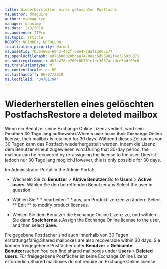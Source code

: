 ```yaml
---
title: Wiederherstellen eines gelöschten Postfachs
ms.author: dmaguire
author: msdmaguire
manager: dansimp
ms.date: 2/8/2018
ms.audience: ITPro
ms.topic: article
ROBOTS: NOINDEX, NOFOLLOW
localization_priority: Normal
ms.assetid: 7b5b4e06-6943-4b2f-b8e4-cdaf13e65c77
ms.openlocfilehash: ed76b06d20bdaa74708ac6d95902f4c726838071
ms.sourcegitcommit: 4b7e478ce700c0b781efec3857ac4dce5bdf00c6
ms.translationtype: MT
ms.contentlocale: de-DE
ms.lasthandoff: 06/07/2019
ms.locfileid: "34761794"
---
```

# <a name="restore-a-deleted-mailbox"></a><span data-ttu-id="2f07b-102">Wiederherstellen eines gelöschten Postfachs</span><span class="sxs-lookup"><span data-stu-id="2f07b-102">Restore a deleted mailbox</span></span>

<span data-ttu-id="2f07b-103">Wenn ein Benutzer seine Exchange Online Lizenz verliert, wird sein Postfach 30 Tage lang aufbewahrt.</span><span class="sxs-lookup"><span data-stu-id="2f07b-103">When a user loses their Exchange Online license, their mailbox is retained for 30 days.</span></span> <span data-ttu-id="2f07b-104">Während dieses Zeitraums von 30 Tagen kann das Postfach wiederhergestellt werden, indem die Lizenz dem Benutzer erneut zugewiesen wird.</span><span class="sxs-lookup"><span data-stu-id="2f07b-104">During that 30-day period, the mailbox can be recovered by re-assigning the license to the user.</span></span> <span data-ttu-id="2f07b-105">Dies ist jedoch nur 30 Tage lang möglich.</span><span class="sxs-lookup"><span data-stu-id="2f07b-105">However, this is only possible for 30 days.</span></span>
  
<span data-ttu-id="2f07b-106">Im Administrator Portal:</span><span class="sxs-lookup"><span data-stu-id="2f07b-106">In the Admin Portal:</span></span>
  
- <span data-ttu-id="2f07b-107">Wechseln Sie zu **Benutzer** \> **Aktive Benutzer**.</span><span class="sxs-lookup"><span data-stu-id="2f07b-107">Go to **Users** \> **Active users**.</span></span> <span data-ttu-id="2f07b-108">Wählen Sie den betreffenden Benutzer aus.</span><span class="sxs-lookup"><span data-stu-id="2f07b-108">Select the user in question.</span></span>
    
- <span data-ttu-id="2f07b-109">Wählen Sie \* \* bearbeiten \* \* aus, um Produktlizenzen zu ändern.</span><span class="sxs-lookup"><span data-stu-id="2f07b-109">Select \*\* Edit \*\* to modify product licenses.</span></span> 
    
- <span data-ttu-id="2f07b-110">Weisen Sie dem Benutzer die Exchange Online Lizenz zu, und wählen Sie dann **Speichern**aus.</span><span class="sxs-lookup"><span data-stu-id="2f07b-110">Assign the Exchange Online license to the user, and then select **Save**.</span></span>
    
<span data-ttu-id="2f07b-111">Freigegebene Postfächer sind auch innerhalb von 30 Tagen erstattungsfähig.</span><span class="sxs-lookup"><span data-stu-id="2f07b-111">Shared mailboxes are also recoverable within 30 days.</span></span> <span data-ttu-id="2f07b-112">Sie können freigegebene Postfächer unter **Benutzer** \> **Gelöschte Benutzer**suchen.</span><span class="sxs-lookup"><span data-stu-id="2f07b-112">You can find shared mailboxes under **Users** \> **Deleted users**.</span></span> <span data-ttu-id="2f07b-113">Für freigegebene Postfächer ist keine Exchange Online Lizenz erforderlich.</span><span class="sxs-lookup"><span data-stu-id="2f07b-113">Shared mailboxes do not require an Exchange Online license.</span></span>
  

